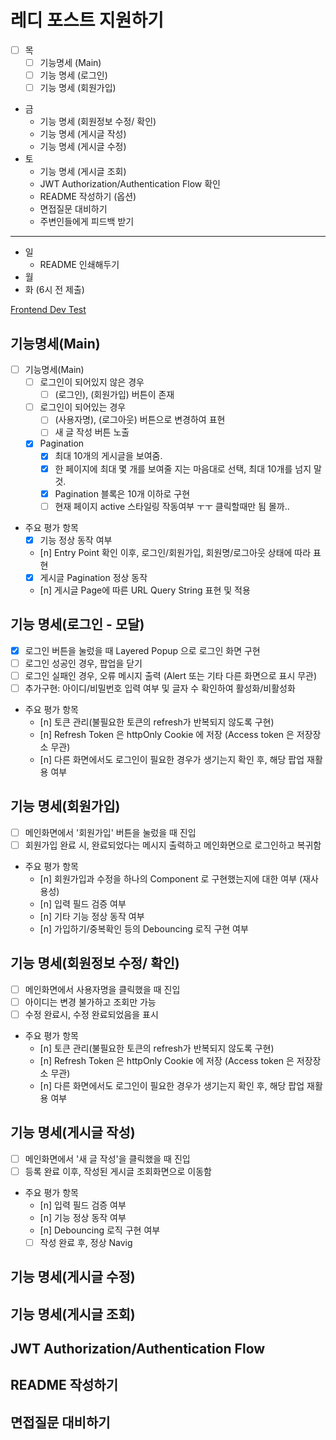 # 레디 포스트 지원하기
- [ ] 목
	- [ ] 기능명세 (Main)
	- [ ] 기능 명세 (로그인)
	- [ ] 기능 명세 (회원가입)
- 금
	- 기능 명세 (회원정보 수정/ 확인)
	- 기능 명세 (게시글 작성)
	- 기능 명세 (게시글 수정)
- 토
	- 기능 명세 (게시글 조회)
	- JWT Authorization/Authentication Flow 확인
	- README 작성하기 (옵션)
	- 면접질문 대비하기 
	- 주변인들에게 피드백 받기
----
- 일
	- README 인쇄해두기
- 월
- 화 (6시 전 제출)

[Frontend Dev Test](https://goodnetwork-my.sharepoint.com/:p:/g/personal/cw_lee_readypost_co_kr/EYoflgskS0ZEswAFztpVV4kBqt2O-9vnUUUXqCswbnL1tw?rtime=hjOBOwZe3Eg)

## 기능명세(Main)

- [ ] 기능명세(Main)
	- [ ] 로그인이 되어있지 않은 경우 
		- [ ] (로그인), (회원가입) 버튼이 존재
	- [ ] 로그인이 되어있는 경우 
		- [ ] (사용자명), (로그아웃) 버튼으로 변경하여 표현
		- [ ] 새 글 작성 버튼 노출
	- [x] Pagination
		- [x] 최대 10개의 게시글을 보여줌.
		- [x] 한 페이지에 최대 몇 개를 보여줄 지는 마음대로 선택, 최대 10개를 넘지 말 것.
		- [x] Pagination 블록은 10개 이하로 구현
		- [ ] 현재 페이지 active 스타일링 작동여부 ㅜㅜ 클릭할때만 됨 몰까..

- 주요 평가 항목
	- [x] 기능 정상 동작 여부
	- [n] Entry Point 확인 이후, 로그인/회원가입, 회원명/로그아웃 상태에 따라 표현
	- [x] 게시글 Pagination 정상 동작
	- [n] 게시글 Page에 따른 URL Query String 표현 및 적용
## 기능 명세(로그인 - 모달)

- [x] 로그인 버튼을 눌렀을 때 Layered Popup 으로 로그인 화면 구현
- [ ] 로그인 성공인 경우, 팝업을 닫기
- [ ] 로그인 실패인 경우, 오류 메시지 출력 (Alert 또는 기타 다른 화면으로 표시 무관)
- [ ] 추가구현: 아이디/비밀번호 입력 여부 및 글자 수 확인하여 활성화/비활성화

- 주요 평가 항목
	- [n] 토큰 관리(불필요한 토큰의 refresh가 반복되지 않도록 구현)
	- [n] Refresh Token 은 httpOnly Cookie 에 저장 (Access token 은 저장장소 무관)
	- [n] 다른 화면에서도 로그인이 필요한 경우가 생기는지 확인 후, 해당 팝업 재활용 여부 
## 기능 명세(회원가입)
- [ ] 메인화면에서 '회원가입' 버튼을 눌렀을 때 진입
- [ ] 회원가입 완료 시, 완료되었다는 메시지 출력하고 메인화면으로 로그인하고 복귀함
- 주요 평가 항목
	- [n] 회원가입과 수정을 하나의 Component 로 구현했는지에 대한 여부 (재사용성)
	- [n] 입력 필드 검증 여부
	- [n] 기타 기능 정상 동작 여부
	- [n] 가입하기/중복확인 등의 Debouncing 로직 구현 여부 
## 기능 명세(회원정보 수정/ 확인)
- [ ] 메인화면에서 사용자명을 클릭했을 때 진입
- [ ] 아이디는 변경 불가하고 조회만 가능
- [ ] 수정 완료시, 수정 완료되었음을 표시

- 주요 평가 항목
	- [n] 토큰 관리(불필요한 토큰의 refresh가 반복되지 않도록 구현)
	- [n] Refresh Token 은 httpOnly Cookie 에 저장 (Access token 은 저장장소 무관)
	- [n] 다른 화면에서도 로그인이 필요한 경우가 생기는지 확인 후, 해당 팝업 재활용 여부 
## 기능 명세(게시글 작성)
- [ ] 메인화면에서 '새 글 작성'을 클릭했을 때 진입
- [ ] 등록 완료 이후, 작성된 게시글 조회화면으로 이동함
- 주요 평가 항목
	- [n] 입력 필드 검증 여부
	- [n] 기능 정상 동작 여부
	- [n] Debouncing 로직 구현 여부
	- [ ] 작성 완료 후, 정상 Navig
## 기능 명세(게시글 수정)

## 기능 명세(게시글 조회)
## JWT Authorization/Authentication Flow
## README 작성하기
## 면접질문 대비하기
